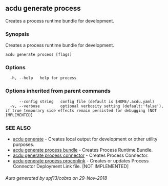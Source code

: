 ## acdu generate process

Creates a process runtime bundle for development.

### Synopsis

Creates a process runtime bundle for development.

```
acdu generate process [flags]
```

### Options

```
  -h, --help   help for process
```

### Options inherited from parent commands

```
      --config string   config file (default is $HOME/.acdu.yaml)
  -v, --verbose         optional verbosity setting (default:'false'), if true temporary side effects remain persisted for debugging [NOT IMPLEMENTED]
```

### SEE ALSO

* [acdu generate](acdu_generate.md)	 - Creates local output for development or other utility purposes.
* [acdu generate process bundle](acdu_generate_process_bundle.md)	 - Creates Process Runtime Bundle.
* [acdu generate process connector](acdu_generate_process_connector.md)	 - Creates Process Connector.
* [acdu generate process proconlink](acdu_generate_process_proconlink.md)	 - Creates or updates Process Connector Deployment Link file. [NOT IMPLEMENTED]

###### Auto generated by spf13/cobra on 29-Nov-2018
